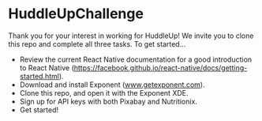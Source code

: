 # HuddleUpChallenge

Thank you for your interest in working for HuddleUp!  We invite you to clone this repo and complete all three tasks.  To get started...

* Review the current React Native documentation for a good introduction to React Native (https://facebook.github.io/react-native/docs/getting-started.html).
* Download and install Exponent (www.getexponent.com).
* Clone this repo, and open it with the Exponent XDE.
* Sign up for API keys with both Pixabay and Nutritionix.
* Get started!


